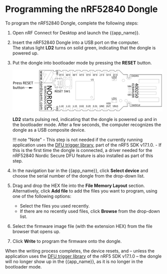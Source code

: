# Programming the nRF52840 Dongle

To program the nRF52840 Dongle, complete the following steps:

1. Open nRF Connect for Desktop and launch the {{app_name}}.
2. Insert the nRF52840 Dongle into a USB port on the computer.<br/>
   The status light **LD2** turns on solid green, indicating that the dongle is powered up.
3. Put the dongle into bootloader mode by pressing the **RESET** button.<br/>

    ![nRF52840 Dongle overview](./screenshots/nRF52840_dongle_press_reset.svg "Pressing the RESET button")

    **LD2** starts pulsing red, indicating that the dongle is powered up and in the bootloader mode. After a few seconds, the computer recognizes the dongle as a USB composite device.

    !!! note "Note"
         - This step is not needed if the currently running application uses the [DFU trigger library](https://docs.nordicsemi.com/bundle/sdk_nrf5_v17.1.0/page/lib_dfu_trigger_usb.html), part of the nRF5 SDK v17.1.0.
         - If this is the first time the dongle is connected, a driver needed for the nRF52840 Nordic Secure DFU feature is also installed as part of this step.

5. In the navigation bar in the {{app_name}}, click **Select device** and choose the serial number of the dongle from the drop-down list.
6. Drag and drop the HEX file into the **File Memory Layout** section. Alternatively, click **Add file** to add the files you want to program, using one of the following options:

    - Select the files you used recently.
    - If there are no recently used files, click **Browse** from the drop-down list.

7. Select the firmware image file (with the extension HEX) from the file browser that opens up.
8. Click **Write** to program the firmware onto the dongle.

When the writing process completes, the device resets, and – unless the application uses the [DFU trigger library](https://docs.nordicsemi.com/bundle/sdk_nrf5_v17.1.0/page/lib_dfu_trigger_usb.html) of the nRF5 SDK v17.1.0 – the dongle will no longer show up in the {{app_name}}, as it is no longer in the bootloader mode.
